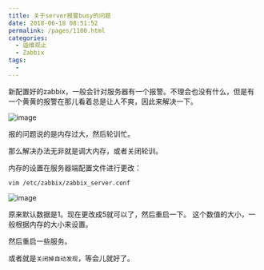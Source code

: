 ```yaml
---
title: 关于server报警busy的问题
date: 2018-06-18 08:51:52
permalink: /pages/1100.html
categories:
  - 运维观止
  - Zabbix
tags:
  - 
---
```


新配置好的zabbix，一般会针对服务器有一个报警。不理会也没有什么，但是有一个黄黄的报警在那儿看着总是让人不爽，因此来解决一下。

![image](https://tva1.sinaimg.cn/large/008k1Yt0ly1grm5mhsqo2j30g6030gm9.jpg)

报的问题说的是内存过大，然后轮训忙。

那么解决办法无非就是调大内存，或者关闭轮训。

内存的设置在服务器端配置文件进行更改：

```
vim /etc/zabbix/zabbix_server.conf
```

![image](https://tvax2.sinaimg.cn/large/008k1Yt0ly1grm5mn558cj30k504uwg3.jpg)

原来默认数据是1。现在更改成5就可以了，然后重启一下。
这个数值的大小，一般根据内存的大小来设置。

然后重启一些服务。

或者就是`关闭掉自动发现`，等会儿就好了。
